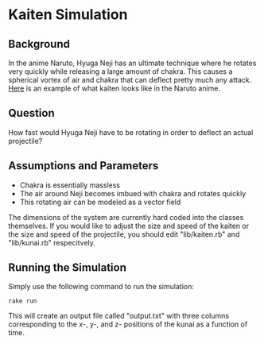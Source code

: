 Kaiten Simulation
=================

Background
----------

In the anime Naruto, Hyuga Neji has an ultimate technique where he rotates very quickly while releasing a large amount of chakra.  This causes a spherical vortex of air and chakra that can deflect pretty much any attack.  [Here](http://www.youtube.com/watch?v=xotUq5VzEts) is an example of what kaiten looks like in the Naruto anime.


Question
--------

How fast would Hyuga Neji have to be rotating in order to deflect an actual projectile?


Assumptions and Parameters
--------------------------

* Chakra is essentially massless
* The air around Neji becomes imbued with chakra and rotates quickly
* This rotating air can be modeled as a vector field

The dimensions of the system are currently hard coded into the classes themselves.  If you would like to adjust the size and speed of the kaiten or the size and speed of the projectile, you should edit "lib/kaiten.rb" and "lib/kunai.rb" respecitvely.


Running the Simulation
----------------------

Simply use the following command to run the simulation:

    rake run

This will create an output file called "output.txt" with three columns corresponding to the x-, y-, and z- positions of the kunai as a function of time.